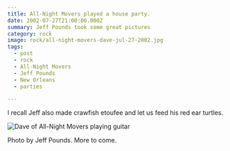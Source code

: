```yaml
---
title: All-Night Movers played a house party.
date: 2002-07-27T21:00:00.000Z
summary: Jeff Pounds took some great pictures
category: rock
image: rock/all-night-movers-dave-jul-27-2002.jpg
tags:
  - post
  - rock
  - All-Night Movers
  - Jeff Pounds
  - New Orleans
  - parties

---
```

I recall Jeff also made crawfish etoufee and let us feed his red ear turtles.

![Dave of All-Night Movers playing guitar](/static/img/rock/all-night-movers-dave-jul-27-2002.jpg "Dave of All-Night Movers playing guitar")

Photo by Jeff Pounds. More to come.